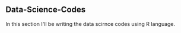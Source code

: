 ## Data-Science-Codes ##    

In this section I'll be writing the data scirnce codes using R language.      
 
 


